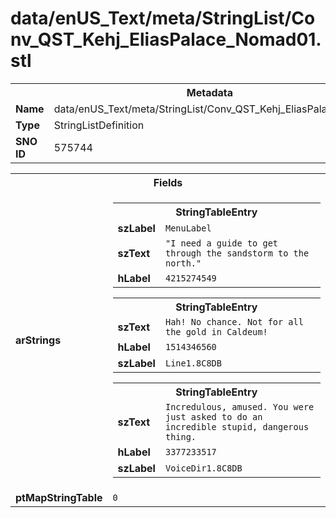 <h1>data/enUS_Text/meta/StringList/Conv_QST_Kehj_EliasPalace_Nomad01.stl</h1><table><tr><th colspan="100%">Metadata</th></tr><tr><td><b>Name</b></td><td>data/enUS_Text/meta/StringList/Conv_QST_Kehj_EliasPalace_Nomad01.stl</td></tr><tr><td><b>Type</b></td><td>StringListDefinition</td></tr><tr><td><b>SNO ID</b></td><td>575744</td></tr></table>

<table><tr><th colspan="100%">Fields</th></tr><tr><td><b>arStrings</b></td><td><table><tr><th colspan="100%">StringTableEntry</th></tr><tr><td><b>szLabel</b></td><td><code>MenuLabel</code></td></tr><tr><td><b>szText</b></td><td><code>"I need a guide to get through the sandstorm to the north."</code></td></tr><tr><td><b>hLabel</b></td><td><code>4215274549</code></td></tr></table>


<table><tr><th colspan="100%">StringTableEntry</th></tr><tr><td><b>szText</b></td><td><code>Hah! No chance. Not for all the gold in Caldeum!</code></td></tr><tr><td><b>hLabel</b></td><td><code>1514346560</code></td></tr><tr><td><b>szLabel</b></td><td><code>Line1.8C8DB</code></td></tr></table>


<table><tr><th colspan="100%">StringTableEntry</th></tr><tr><td><b>szText</b></td><td><code>Incredulous, amused. You were just asked to do an incredible stupid, dangerous thing.</code></td></tr><tr><td><b>hLabel</b></td><td><code>3377233517</code></td></tr><tr><td><b>szLabel</b></td><td><code>VoiceDir1.8C8DB</code></td></tr></table>


</td></tr><tr><td><b>ptMapStringTable</b></td><td><code>0</code></td></tr></table>

